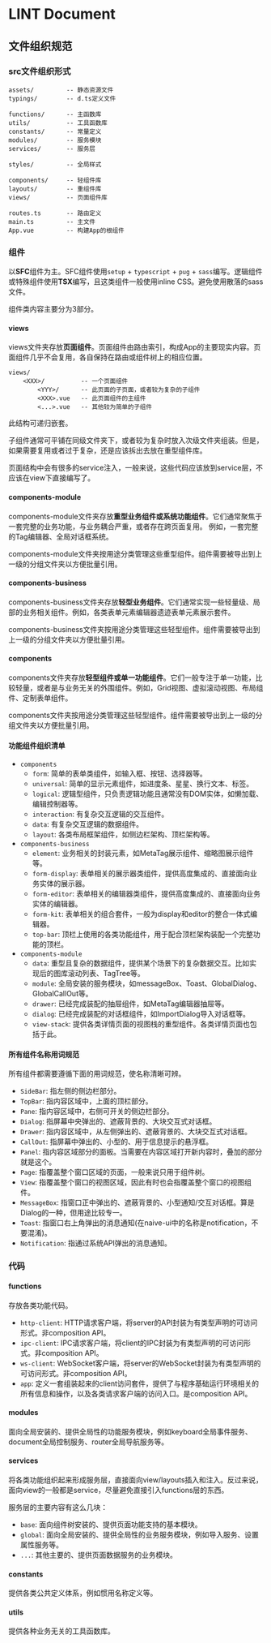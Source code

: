 # LINT Document

## 文件组织规范

### src文件组织形式
```
assets/			-- 静态资源文件
typings/		-- d.ts定义文件

functions/      -- 主函数库
utils/          -- 工具函数库
constants/      -- 常量定义
modules/        -- 服务模块
services/       -- 服务层

styles/			-- 全局样式

components/		-- 轻组件库
layouts/		-- 重组件库
views/			-- 页面组件库

routes.ts		-- 路由定义
main.ts			-- 主文件
App.vue			-- 构建App的根组件
```

### 组件
以**SFC**组件为主。SFC组件使用`setup` + `typescript` + `pug` + `sass`编写。逻辑组件或特殊组件使用**TSX**编写，且这类组件一般使用inline CSS。避免使用散落的sass文件。

组件类内容主要分为3部分。

#### views
views文件夹存放**页面组件**。页面组件由路由索引，构成App的主要现实内容。页面组件几乎不会复用，各自保持在路由或组件树上的相应位置。
```
views/
    <XXX>/          -- 一个页面组件
        <YYY>/      -- 此页面的子页面，或者较为复杂的子组件
        <XXX>.vue   -- 此页面组件的主组件
        <...>.vue   -- 其他较为简单的子组件
```
此结构可递归嵌套。

子组件通常可平铺在同级文件夹下，或者较为复杂时放入次级文件夹组装。但是，如果需要复用或者过于复杂，还是应该拆出去放在重型组件库。

页面结构中会有很多的service注入，一般来说，这些代码应该放到service层，不应该在view下直接编写了。

#### components-module
components-module文件夹存放**重型业务组件或系统功能组件**。它们通常聚焦于一套完整的业务功能，与业务耦合严重，或者存在跨页面复用。
例如，一套完整的Tag编辑器、全局对话框系统。

components-module文件夹按用途分类管理这些重型组件。组件需要被导出到上一级的分组文件夹以方便批量引用。

#### components-business
components-business文件夹存放**轻型业务组件**。它们通常实现一些轻量级、局部的业务相关组件。例如，各类表单元素编辑器遗迹表单元素展示套件。

components-business文件夹按用途分类管理这些轻型组件。组件需要被导出到上一级的分组文件夹以方便批量引用。

#### components
components文件夹存放**轻型组件或单一功能组件**。它们一般专注于单一功能，比较轻量，或者是与业务无关的外围组件。例如，Grid视图、虚拟滚动视图、布局组件、定制表单组件。

components文件夹按用途分类管理这些轻型组件。组件需要被导出到上一级的分组文件夹以方便批量引用。

#### 功能组件组织清单
* `components`
    * `form`: 简单的表单类组件，如输入框、按钮、选择器等。
    * `universal`: 简单的显示元素组件，如进度条、星星、换行文本、标签。
    * `logical`: 逻辑型组件，只负责逻辑功能且通常没有DOM实体，如懒加载、编辑控制器等。
    * `interaction`: 有复杂交互逻辑的交互组件。 
    * `data`: 有复杂交互逻辑的数据组件。 
    * `layout`: 各类布局框架组件，如侧边栏架构、顶栏架构等。
* `components-business`
    * `element`: 业务相关的封装元素，如MetaTag展示组件、缩略图展示组件等。
    * `form-display`: 表单相关的展示器类组件，提供高度集成的、直接面向业务实体的展示器。
    * `form-editor`: 表单相关的编辑器类组件，提供高度集成的、直接面向业务实体的编辑器。
    * `form-kit`: 表单相关的组合套件，一般为display和editor的整合一体式编辑器。
    * `top-bar`: 顶栏上使用的各类功能组件，用于配合顶栏架构装配一个完整功能的顶栏。
* `components-module`
    * `data`: 重型且复杂的数据组件，提供某个场景下的复杂数据交互。比如实现后的图库滚动列表、TagTree等。
    * `module`: 全局安装的服务模块，如messageBox、Toast、GlobalDialog、GlobalCallOut等。
    * `drawer`: 已经完成装配的抽屉组件，如MetaTag编辑器抽屉等。
    * `dialog`: 已经完成装配的对话框组件，如ImportDialog导入对话框等。
    * `view-stack`: 提供各类详情页面的视图栈的重型组件。各类详情页面也包括于此。

#### 所有组件名称用词规范
所有组件都需要遵循下面的用词规范，使名称清晰可辨。
* `SideBar`: 指左侧的侧边栏部分。
* `TopBar`: 指内容区域中，上面的顶栏部分。
* `Pane`: 指内容区域中，右侧可开关的侧边栏部分。
* `Dialog`: 指屏幕中央弹出的、遮蔽背景的、大块交互式对话框。
* `Drawer`: 指内容区域中，从左侧弹出的、遮蔽背景的、大块交互式对话框。
* `CallOut`: 指屏幕中弹出的、小型的、用于信息提示的悬浮框。
* `Panel`: 指内容区域部分的面板。当需要在内容区域打开新内容时，叠加的部分就是这个。
* `Page`: 指覆盖整个窗口区域的页面，一般来说只用于组件树。
* `View`: 指覆盖整个窗口的视图区域，因此有时也会指覆盖整个窗口的视图组件。
* `MessageBox`: 指窗口正中弹出的、遮蔽背景的、小型通知/交互对话框。算是Dialog的一种，但用途比较专一。
* `Toast`: 指窗口右上角弹出的消息通知(在naive-ui中的名称是notification，不要混淆)。
* `Notification`: 指通过系统API弹出的消息通知。

### 代码
#### functions
存放各类功能代码。
* `http-client`: HTTP请求客户端，将server的API封装为有类型声明的可访问形式。非composition API。
* `ipc-client`: IPC请求客户端，将client的IPC封装为有类型声明的可访问形式。非composition API。
* `ws-client`: WebSocket客户端，将server的WebSocket封装为有类型声明的可访问形式。非composition API。
* `app`: 定义一套组装起来的client访问套件，提供了与程序基础运行环境相关的所有信息和操作，以及各类请求客户端的访问入口。是composition API。

#### modules
面向全局安装的、提供全局性的功能服务模块，例如keyboard全局事件服务、document全局控制服务、router全局导航服务等。

#### services
将各类功能组织起来形成服务层，直接面向view/layouts插入和注入。反过来说，面向view的一般都是service，尽量避免直接引入functions层的东西。

服务层的主要内容有这么几块：
* `base`: 面向组件树安装的、提供页面功能支持的基本模块。
* `global`: 面向全局安装的、提供全局性的业务服务模块，例如导入服务、设置属性服务等。
* `...`: 其他主要的、提供页面数据服务的业务模块。

#### constants
提供各类公共定义体系，例如惯用名称定义等。

#### utils
提供各种业务无关的工具函数库。
